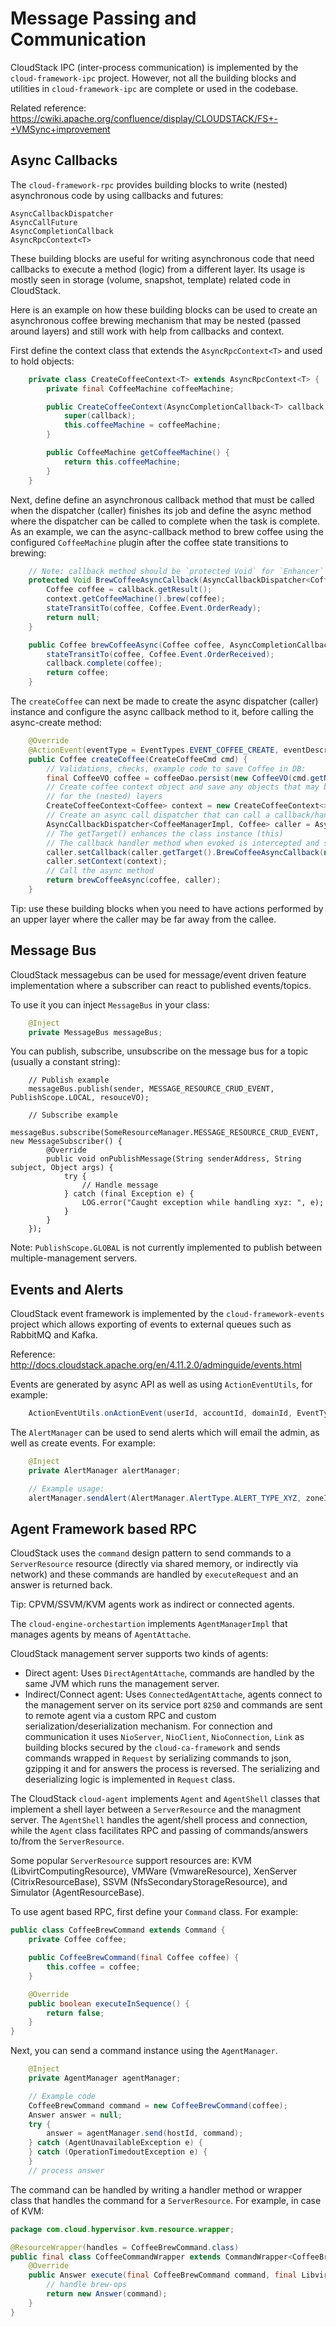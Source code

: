 # Message Passing and Communication

CloudStack IPC (inter-process communication) is implemented by the
`cloud-framework-ipc` project. However, not all the building blocks and utilities
in `cloud-framework-ipc` are complete or used in the codebase.

Related reference: https://cwiki.apache.org/confluence/display/CLOUDSTACK/FS+-+VMSync+improvement

## Async Callbacks

The `cloud-framework-rpc` provides building blocks to write (nested)
asynchronous code by using callbacks and futures:

```
AsyncCallbackDispatcher
AsyncCallFuture
AsyncCompletionCallback
AsyncRpcContext<T>
```

These building blocks are useful for writing asynchronous code that need callbacks
to execute a method (logic) from a different layer. Its usage is mostly seen in
storage (volume, snapshot, template) related code in CloudStack.

Here is an example on how these building blocks can be used to create an
asynchronous coffee brewing mechanism that may be nested (passed around layers)
and still work with help from callbacks and context.

First define the context class that extends the `AsyncRpcContext<T>` and used to
hold objects:

```java
    private class CreateCoffeeContext<T> extends AsyncRpcContext<T> {
        private final CoffeeMachine coffeeMachine;

        public CreateCoffeeContext(AsyncCompletionCallback<T> callback, CoffeeMachine coffeeMachine) {
            super(callback);
            this.coffeeMachine = coffeeMachine;
        }

        public CoffeeMachine getCoffeeMachine() {
            return this.coffeeMachine;
        }
    }
```

Next, define define an asynchronous callback method that must be called when
the dispatcher (caller) finishes its job and define the async method where the
dispatcher can be called to complete when the task is complete. As an example,
we can the async-callback method to brew coffee using the configured
`CoffeeMachine` plugin after the coffee state transitions to brewing:

```java
    // Note: callback method should be `protected Void` for `Enhancer` to work
    protected Void BrewCoffeeAsyncCallback(AsyncCallbackDispatcher<CoffeeManagerImpl, Coffee> callback, CreateCoffeeContext<Coffee> context) {
        Coffee coffee = callback.getResult();
        context.getCoffeeMachine().brew(coffee);
        stateTransitTo(coffee, Coffee.Event.OrderReady);
        return null;
    }

    public Coffee brewCoffeeAsync(Coffee coffee, AsyncCompletionCallback<Coffee> callback) {
        stateTransitTo(coffee, Coffee.Event.OrderReceived);
        callback.complete(coffee);
        return coffee;
    }

```

The `createCoffee` can next be made to create the async dispatcher (caller)
instance and configure the async callback method to it, before calling the
async-create method:

```java
    @Override
    @ActionEvent(eventType = EventTypes.EVENT_COFFEE_CREATE, eventDescription = "creating coffee", async = true)
    public Coffee createCoffee(CreateCoffeeCmd cmd) {
        // Validations, checks, example code to save Coffee in DB:
        final CoffeeVO coffee = coffeeDao.persist(new CoffeeVO(cmd.getName(), CallContext.current().getCallingAccountId()));
        // Create coffee context object and save any objects that may be useful
        // for the (nested) layers
        CreateCoffeeContext<Coffee> context = new CreateCoffeeContext<>(null, getCoffeeMachine());
        // Create an async call dispatcher that can call a callback/handler once an async job completes
        AsyncCallbackDispatcher<CoffeeManagerImpl, Coffee> caller = AsyncCallbackDispatcher.create(this);
        // The getTarget() enhances the class instance (this)
        // The callback handler method when evoked is intercepted and saved
        caller.setCallback(caller.getTarget().BrewCoffeeAsyncCallback(null, null));
        caller.setContext(context);
        // Call the async method
        return brewCoffeeAsync(coffee, caller);
    }
```

Tip: use these building blocks when you need to have actions performed by an
upper layer where the caller may be far away from the callee.

## Message Bus

CloudStack messagebus can be used for message/event driven feature
implementation where a subscriber can react to published events/topics.

To use it you can inject `MessageBus` in your class:

```java
    @Inject
    private MessageBus messageBus;
```

You can publish, subscribe, unsubscribe on the message bus for a topic (usually
a constant string):

```
    // Publish example
    messageBus.publish(sender, MESSAGE_RESOURCE_CRUD_EVENT, PublishScope.LOCAL, resouceVO);

    // Subscribe example
    messageBus.subscribe(SomeResourceManager.MESSAGE_RESOURCE_CRUD_EVENT, new MessageSubscriber() {
        @Override
        public void onPublishMessage(String senderAddress, String subject, Object args) {
            try {
                // Handle message
            } catch (final Exception e) {
                LOG.error("Caught exception while handling xyz: ", e);
            }
        }
    });
```

Note: `PublishScope.GLOBAL` is not currently implemented to publish between
multiple-management servers.

## Events and Alerts

CloudStack event framework is implemented by the `cloud-framework-events`
project which allows exporting of events to external queues such as RabbitMQ and
Kafka.

Reference: http://docs.cloudstack.apache.org/en/4.11.2.0/adminguide/events.html

Events are generated by async API as well as using `ActionEventUtils`, for
example:

```java
    ActionEventUtils.onActionEvent(userId, accountId, domainId, EventTypes.EVENT_SOME_ACTION, description);
```

The `AlertManager` can be used to send alerts which will email the admin, as well
as create events. For example:

```java
    @Inject
    private AlertManager alertManager;

    // Example usage:
    alertManager.sendAlert(AlertManager.AlertType.ALERT_TYPE_XYZ, zoneId, podId, subject, message);
```

## Agent Framework based RPC

CloudStack uses the `command` design pattern to send commands to a
`ServerResource` resource (directly via shared memory, or indirectly via
network) and these commands are handled by `executeRequest` and an answer is
returned back.

Tip: CPVM/SSVM/KVM agents work as indirect or connected agents.

The `cloud-engine-orchestartion` implements `AgentManagerImpl` that manages
agents by means of `AgentAttache`.

CloudStack management server supports two kinds of agents:
- Direct agent: Uses `DirectAgentAttache`, commands are handled by the same JVM
  which runs the management server.
- Indirect/Connect agent: Uses `ConnectedAgentAttache`, agents connect to the
  management server on its service port `8250` and commands are sent to remote
  agent via a custom RPC and custom serialization/deserialization mechanism. For
  connection and communication it uses `NioServer`, `NioClient`,
  `NioConnection`, `Link` as building blocks secured by the `cloud-ca-framework`
  and sends commands wrapped in `Request` by serializing commands to json,
  gzipping it and for answers the process is reversed. The serializing and
  deserializing logic is implemented in `Request` class.

The CloudStack `cloud-agent` implements `Agent` and `AgentShell` classes that
implement a shell layer between a `ServerResource` and the managment server. The
`AgentShell` handles the agent/shell process and connection, while the `Agent`
class facilitates RPC and passing of commands/answers to/from the
`ServerResource`.

Some popular `ServerResource` support resources are: KVM
(LibvirtComputingResource), VMWare (VmwareResource), XenServer
(CitrixResourceBase), SSVM (NfsSecondaryStorageResource), and Simulator
(AgentResourceBase).

To use agent based RPC, first define your `Command` class. For example:

```java
public class CoffeeBrewCommand extends Command {
    private Coffee coffee;

    public CoffeeBrewCommand(final Coffee coffee) {
        this.coffee = coffee;
    }

    @Override
    public boolean executeInSequence() {
        return false;
    }
}
```

Next, you can send a command instance using the `AgentManager`.

```java
    @Inject
    private AgentManager agentManager;

    // Example code
    CoffeeBrewCommand command = new CoffeeBrewCommand(coffee);
    Answer answer = null;
    try {
        answer = agentManager.send(hostId, command);
    } catch (AgentUnavailableException e) {
    } catch (OperationTimedoutException e) {
    }
    // process answer
```

The command can be handled by writing a handler method or wrapper class that
handles the command for a `ServerResource`. For example, in case of KVM:

```java
package com.cloud.hypervisor.kvm.resource.wrapper;

@ResourceWrapper(handles = CoffeeBrewCommand.class)
public final class CoffeeCommandWrapper extends CommandWrapper<CoffeeBrewCommand, Answer, LibvirtComputingResource> {
    @Override
    public Answer execute(final CoffeeBrewCommand command, final LibvirtComputingResource libvirtComputingResource) {
        // handle brew-ops
        return new Answer(command);
    }
}
```

